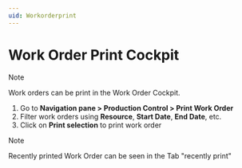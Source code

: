 ```yaml
---
uid: Workorderprint
---
```


# Work Order Print Cockpit

>[!NOTE]
>Work orders can be print in the Work Order Cockpit. 


1. Go to **Navigation pane > Production Control > Print Work Order**
2. Filter work orders using **Resource**, **Start Date**, **End Date**, etc.
3. Click on **Print selection** to print work order


> [!NOTE]
> Recently printed Work Order can be seen in the Tab "recently print"




